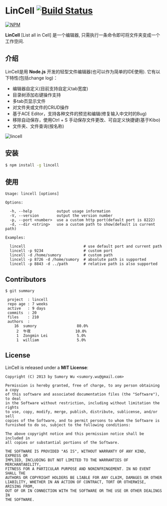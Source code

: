 # LinCell [![Build Status](https://travis-ci.org/sumory/lincell.png?branch=master)](https://travis-ci.org/sumory/lincell)  

[![NPM](https://nodei.co/npm/lincell.png)](https://npmjs.org/package/lincell)  

**LinCell** [List all in Cell] 是一个编辑器, 只需执行一条命令即可将文件夹变成一个工作空间.

## 介绍

LinCell是用 **Node.js** 开发的轻型文件编辑器(也可以作为简单的IDE使用). 它有以下特性(包括change log)：

* 编辑器自定义(目前支持自定义tab宽度)
* 目录树添加右键操作支持
* 多tab页显示文件
* 对文件夹或文件的CRUD操作
* 基于ACE Editor，支持各种文件的预览和编辑(修复输入中文时的Bug)
* 移除自动保存，使用Ctrl + S 手动保存文件更改、可自定义快捷键(基于Kibo)
* 文件夹、文件查询(按名称)

![lincell](https://raw.github.com/sumory/lincell/master/examples/lincell.png)


## 安装

```bash
$ npm install -g lincell
```

## 使用

    Usage: lincell [options]

    Options:

      -h, --help           output usage information
      -V, --version        output the version number
      -p, --port <number>  use a custom http port(default port is 8222)
      -d, --dir <string>   use a custom path to show(default is current path)

    Examples:

      lincell                          # use default port and current path
      lincell -p 9234                  # custom port
      lincell -d /home/sumory          # custom path
      lincell -p 8726 -d /home/sumory  # absolute path is supported
      lincell -p 8843 -d ../path       # relative path is also supported


## Contributors

    $ git summary

     project  : lincell
     repo age : 7 weeks
     active   : 9 days
     commits  : 20
     files    : 210
     authors  :
        16  sumory                  80.0%
         2  午夜                    10.0%
         1  Zongmin Lei             5.0%
         1  william                 5.0%


## License

LinCell is released under a **MIT License**:

    Copyright (C) 2013 by Sumory Wu <sumory.wu@gmail.com>

    Permission is hereby granted, free of charge, to any person obtaining a copy
    of this software and associated documentation files (the "Software"), to deal
    in the Software without restriction, including without limitation the rights
    to use, copy, modify, merge, publish, distribute, sublicense, and/or sell
    copies of the Software, and to permit persons to whom the Software is
    furnished to do so, subject to the following conditions:

    The above copyright notice and this permission notice shall be included in
    all copies or substantial portions of the Software.

    THE SOFTWARE IS PROVIDED "AS IS", WITHOUT WARRANTY OF ANY KIND, EXPRESS OR
    IMPLIED, INCLUDING BUT NOT LIMITED TO THE WARRANTIES OF MERCHANTABILITY,
    FITNESS FOR A PARTICULAR PURPOSE AND NONINFRINGEMENT. IN NO EVENT SHALL THE
    AUTHORS OR COPYRIGHT HOLDERS BE LIABLE FOR ANY CLAIM, DAMAGES OR OTHER
    LIABILITY, WHETHER IN AN ACTION OF CONTRACT, TORT OR OTHERWISE, ARISING FROM,
    OUT OF OR IN CONNECTION WITH THE SOFTWARE OR THE USE OR OTHER DEALINGS IN
    THE SOFTWARE.